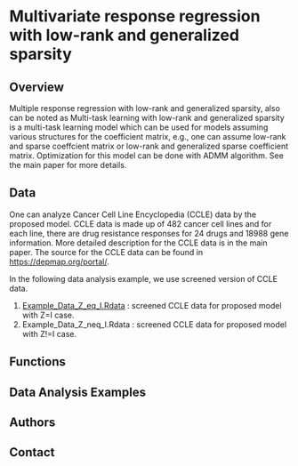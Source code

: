 # Multivariate response regression with low-rank and generalized sparsity

## Overview

Multiple response regression with low-rank and generalized sparsity, also can be noted as Multi-task learning with low-rank and generalized sparsity is a multi-task learning model which can be used for models assuming various structures for the coefficient matrix, e.g., one can assume low-rank and sparse coeffcient matrix or low-rank and generalized sparse coefficient matrix. Optimization for this model can be done with ADMM algorithm. See the main paper for more details.

## Data

One can analyze Cancer Cell Line Encyclopedia (CCLE) data by the proposed model. CCLE data is made up of 482 cancer cell lines and for each line, there are drug resistance responses for 24 drugs and 18988 gene information. More detailed description for the CCLE data is in the main paper. The source for the CCLE data can be found in https://depmap.org/portal/.

In the following data analysis example, we use screened version of CCLE data. 

1. [Example_Data_Z_eq_I.Rdata](https://github.com/Stat-Y/CCLE/blob/main/Example_Code_Z_eq_I.R) : screened CCLE data for proposed model with Z=I case.
2. Example_Data_Z_neq_I.Rdata : screened CCLE data for proposed model with Z!=I case.

## Functions


## Data Analysis Examples

## Authors

## Contact
